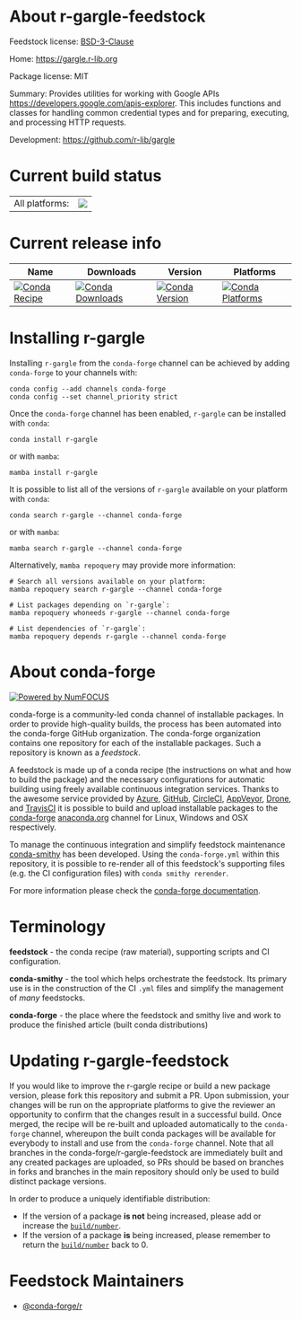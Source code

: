 About r-gargle-feedstock
========================

Feedstock license: [BSD-3-Clause](https://github.com/conda-forge/r-gargle-feedstock/blob/main/LICENSE.txt)

Home: https://gargle.r-lib.org

Package license: MIT

Summary: Provides utilities for working with Google APIs <https://developers.google.com/apis-explorer>.  This includes functions and classes for handling common credential types and for preparing, executing, and processing HTTP requests.

Development: https://github.com/r-lib/gargle

Current build status
====================


<table><tr><td>All platforms:</td>
    <td>
      <a href="https://dev.azure.com/conda-forge/feedstock-builds/_build/latest?definitionId=7802&branchName=main">
        <img src="https://dev.azure.com/conda-forge/feedstock-builds/_apis/build/status/r-gargle-feedstock?branchName=main">
      </a>
    </td>
  </tr>
</table>

Current release info
====================

| Name | Downloads | Version | Platforms |
| --- | --- | --- | --- |
| [![Conda Recipe](https://img.shields.io/badge/recipe-r--gargle-green.svg)](https://anaconda.org/conda-forge/r-gargle) | [![Conda Downloads](https://img.shields.io/conda/dn/conda-forge/r-gargle.svg)](https://anaconda.org/conda-forge/r-gargle) | [![Conda Version](https://img.shields.io/conda/vn/conda-forge/r-gargle.svg)](https://anaconda.org/conda-forge/r-gargle) | [![Conda Platforms](https://img.shields.io/conda/pn/conda-forge/r-gargle.svg)](https://anaconda.org/conda-forge/r-gargle) |

Installing r-gargle
===================

Installing `r-gargle` from the `conda-forge` channel can be achieved by adding `conda-forge` to your channels with:

```
conda config --add channels conda-forge
conda config --set channel_priority strict
```

Once the `conda-forge` channel has been enabled, `r-gargle` can be installed with `conda`:

```
conda install r-gargle
```

or with `mamba`:

```
mamba install r-gargle
```

It is possible to list all of the versions of `r-gargle` available on your platform with `conda`:

```
conda search r-gargle --channel conda-forge
```

or with `mamba`:

```
mamba search r-gargle --channel conda-forge
```

Alternatively, `mamba repoquery` may provide more information:

```
# Search all versions available on your platform:
mamba repoquery search r-gargle --channel conda-forge

# List packages depending on `r-gargle`:
mamba repoquery whoneeds r-gargle --channel conda-forge

# List dependencies of `r-gargle`:
mamba repoquery depends r-gargle --channel conda-forge
```


About conda-forge
=================

[![Powered by
NumFOCUS](https://img.shields.io/badge/powered%20by-NumFOCUS-orange.svg?style=flat&colorA=E1523D&colorB=007D8A)](https://numfocus.org)

conda-forge is a community-led conda channel of installable packages.
In order to provide high-quality builds, the process has been automated into the
conda-forge GitHub organization. The conda-forge organization contains one repository
for each of the installable packages. Such a repository is known as a *feedstock*.

A feedstock is made up of a conda recipe (the instructions on what and how to build
the package) and the necessary configurations for automatic building using freely
available continuous integration services. Thanks to the awesome service provided by
[Azure](https://azure.microsoft.com/en-us/services/devops/), [GitHub](https://github.com/),
[CircleCI](https://circleci.com/), [AppVeyor](https://www.appveyor.com/),
[Drone](https://cloud.drone.io/welcome), and [TravisCI](https://travis-ci.com/)
it is possible to build and upload installable packages to the
[conda-forge](https://anaconda.org/conda-forge) [anaconda.org](https://anaconda.org/)
channel for Linux, Windows and OSX respectively.

To manage the continuous integration and simplify feedstock maintenance
[conda-smithy](https://github.com/conda-forge/conda-smithy) has been developed.
Using the ``conda-forge.yml`` within this repository, it is possible to re-render all of
this feedstock's supporting files (e.g. the CI configuration files) with ``conda smithy rerender``.

For more information please check the [conda-forge documentation](https://conda-forge.org/docs/).

Terminology
===========

**feedstock** - the conda recipe (raw material), supporting scripts and CI configuration.

**conda-smithy** - the tool which helps orchestrate the feedstock.
                   Its primary use is in the construction of the CI ``.yml`` files
                   and simplify the management of *many* feedstocks.

**conda-forge** - the place where the feedstock and smithy live and work to
                  produce the finished article (built conda distributions)


Updating r-gargle-feedstock
===========================

If you would like to improve the r-gargle recipe or build a new
package version, please fork this repository and submit a PR. Upon submission,
your changes will be run on the appropriate platforms to give the reviewer an
opportunity to confirm that the changes result in a successful build. Once
merged, the recipe will be re-built and uploaded automatically to the
`conda-forge` channel, whereupon the built conda packages will be available for
everybody to install and use from the `conda-forge` channel.
Note that all branches in the conda-forge/r-gargle-feedstock are
immediately built and any created packages are uploaded, so PRs should be based
on branches in forks and branches in the main repository should only be used to
build distinct package versions.

In order to produce a uniquely identifiable distribution:
 * If the version of a package **is not** being increased, please add or increase
   the [``build/number``](https://docs.conda.io/projects/conda-build/en/latest/resources/define-metadata.html#build-number-and-string).
 * If the version of a package **is** being increased, please remember to return
   the [``build/number``](https://docs.conda.io/projects/conda-build/en/latest/resources/define-metadata.html#build-number-and-string)
   back to 0.

Feedstock Maintainers
=====================

* [@conda-forge/r](https://github.com/conda-forge/r/)

